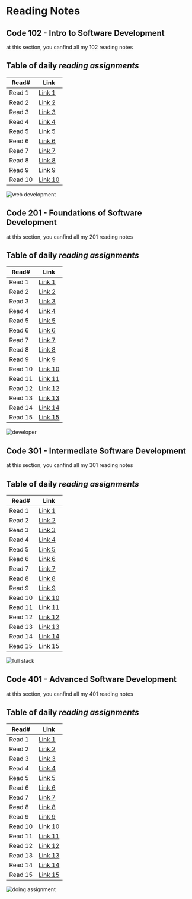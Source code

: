 # Reading Notes

## Code 102 - Intro to Software Development

at this section, you canfind all my 102 reading notes

## Table of daily *reading assignments*

**Read#**  |  **Link**
-----------|-----------
Read 1 | [Link 1](https://mohammad-samara.github.io/reading-notes/code102/homepage)
Read 2 | [Link 2](https://mohammad-samara.github.io/reading-notes/code102/git)
Read 3 | [Link 3](https://mohammad-samara.github.io/reading-notes/code102/css+colors)
Read 4 | [Link 4](https://mohammad-samara.github.io/reading-notes/code102/how-computer-works)
Read 5 | [Link 5](https://mohammad-samara.github.io/reading-notes/code102/html)
Read 6 | [Link 6](https://mohammad-samara.github.io/reading-notes/code102/java-script)
Read 7 | [Link 7](https://mohammad-samara.github.io/reading-notes/code102/javascript2)
Read 8 | [Link 8](https://mohammad-samara.github.io/reading-notes/code102/growth-mindset)
Read 9 | [Link 9](https://mohammad-samara.github.io/reading-notes/code102/learning-markdown)
Read 10 | [Link 10](https://mohammad-samara.github.io/reading-notes/code102/The-Coder's-Computer) |

![web development](https://fikrabd.com/sites/default/files/web-development.jpg)

## Code 201 - Foundations of Software Development

at this section, you canfind all my 201 reading notes

## Table of daily *reading assignments*

**Read#**  |  **Link**
-----------|-----------
Read 1 | [Link 1](https://mohammad-samara.github.io/reading-notes/code201/class01)
Read 2 | [Link 2](https://mohammad-samara.github.io/reading-notes/code201/class02)
Read 3 | [Link 3](https://mohammad-samara.github.io/reading-notes/code201/class03)
Read 4 | [Link 4](https://mohammad-samara.github.io/reading-notes/code201/class04)
Read 5 | [Link 5](https://mohammad-samara.github.io/reading-notes/code201/class05)
Read 6 | [Link 6](https://mohammad-samara.github.io/reading-notes/code201/class06)
Read 7 | [Link 7](https://mohammad-samara.github.io/reading-notes/code201/class07)
Read 8 | [Link 8](https://mohammad-samara.github.io/reading-notes/code201/class08)
Read 9 | [Link 9](https://mohammad-samara.github.io/reading-notes/code201/class09)
Read 10 | [Link 10](https://mohammad-samara.github.io/reading-notes/code201/class10)
Read 11 | [Link 11](https://mohammad-samara.github.io/reading-notes/code201/class11)
Read 12 | [Link 12](https://mohammad-samara.github.io/reading-notes/code201/class12)
Read 13 | [Link 13](https://mohammad-samara.github.io/reading-notes/code201/class13)
Read 14 | [Link 14](https://mohammad-samara.github.io/reading-notes/code201/class14)
Read 15 | [Link 15](https://mohammad-samara.github.io/reading-notes/code201/class14b) |

![developer](https://huahinwebsites.com/mediafiles/web-development.jpg)


## Code 301 - Intermediate Software Development

at this section, you canfind all my 301 reading notes

## Table of daily *reading assignments*

**Read#**  |  **Link**
-----------|-----------
Read 1 | [Link 1]()
Read 2 | [Link 2]()
Read 3 | [Link 3]()
Read 4 | [Link 4]()
Read 5 | [Link 5]()
Read 6 | [Link 6]()
Read 7 | [Link 7]()
Read 8 | [Link 8]()
Read 9 | [Link 9]()
Read 10 | [Link 10]()
Read 11 | [Link 11]()
Read 12 | [Link 12]()
Read 13 | [Link 13]()
Read 14 | [Link 14]()
Read 15 | [Link 15]() |

![full stack](https://www.connect4techs.com/wp-content/uploads/2020/02/%D9%83%D9%88%D8%B1%D8%B3-full-stack-1024x576.jpg)

## Code 401 - Advanced Software Development

at this section, you canfind all my 401 reading notes

## Table of daily *reading assignments*

**Read#**  |  **Link**
-----------|-----------
Read 1 | [Link 1]()
Read 2 | [Link 2]()
Read 3 | [Link 3]()
Read 4 | [Link 4]()
Read 5 | [Link 5]()
Read 6 | [Link 6]()
Read 7 | [Link 7]()
Read 8 | [Link 8]()
Read 9 | [Link 9]()
Read 10 | [Link 10]()
Read 11 | [Link 11]()
Read 12 | [Link 12]()
Read 13 | [Link 13]()
Read 14 | [Link 14]()
Read 15 | [Link 15]() |

![doing assignment](https://qualityassignmenthelp.com/wp-content/uploads/2016/06/Stay-On-Top-Of-Your-Assignments-with-Comfort-700x300.jpg)

